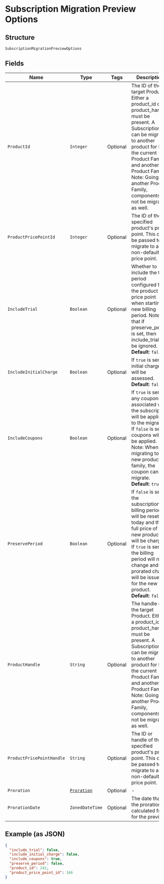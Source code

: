 
# Subscription Migration Preview Options

## Structure

`SubscriptionMigrationPreviewOptions`

## Fields

| Name | Type | Tags | Description | Getter | Setter |
|  --- | --- | --- | --- | --- | --- |
| `ProductId` | `Integer` | Optional | The ID of the target Product. Either a product_id or product_handle must be present. A Subscription can be migrated to another product for both the current Product Family and another Product Family. Note: Going to another Product Family, components will not be migrated as well. | Integer getProductId() | setProductId(Integer productId) |
| `ProductPricePointId` | `Integer` | Optional | The ID of the specified product's price point. This can be passed to migrate to a non-default price point. | Integer getProductPricePointId() | setProductPricePointId(Integer productPricePointId) |
| `IncludeTrial` | `Boolean` | Optional | Whether to include the trial period configured for the product price point when starting a new billing period. Note that if preserve_period is set, then include_trial will be ignored.<br>**Default**: `false` | Boolean getIncludeTrial() | setIncludeTrial(Boolean includeTrial) |
| `IncludeInitialCharge` | `Boolean` | Optional | If `true` is sent initial charges will be assessed.<br>**Default**: `false` | Boolean getIncludeInitialCharge() | setIncludeInitialCharge(Boolean includeInitialCharge) |
| `IncludeCoupons` | `Boolean` | Optional | If `true` is sent, any coupons associated with the subscription will be applied to the migration. If `false` is sent, coupons will not be applied. Note: When migrating to a new product family, the coupon cannot migrate.<br>**Default**: `true` | Boolean getIncludeCoupons() | setIncludeCoupons(Boolean includeCoupons) |
| `PreservePeriod` | `Boolean` | Optional | If `false` is sent, the subscription's billing period will be reset to today and the full price of the new product will be charged. If `true` is sent, the billing period will not change and a prorated charge will be issued for the new product.<br>**Default**: `false` | Boolean getPreservePeriod() | setPreservePeriod(Boolean preservePeriod) |
| `ProductHandle` | `String` | Optional | The handle of the target Product. Either a product_id or product_handle must be present. A Subscription can be migrated to another product for both the current Product Family and another Product Family. Note: Going to another Product Family, components will not be migrated as well. | String getProductHandle() | setProductHandle(String productHandle) |
| `ProductPricePointHandle` | `String` | Optional | The ID or handle of the specified product's price point. This can be passed to migrate to a non-default price point. | String getProductPricePointHandle() | setProductPricePointHandle(String productPricePointHandle) |
| `Proration` | [`Proration`](../../doc/models/proration.md) | Optional | - | Proration getProration() | setProration(Proration proration) |
| `ProrationDate` | `ZonedDateTime` | Optional | The date that the proration is calculated from for the preview | ZonedDateTime getProrationDate() | setProrationDate(ZonedDateTime prorationDate) |

## Example (as JSON)

```json
{
  "include_trial": false,
  "include_initial_charge": false,
  "include_coupons": true,
  "preserve_period": false,
  "product_id": 242,
  "product_price_point_id": 166
}
```

